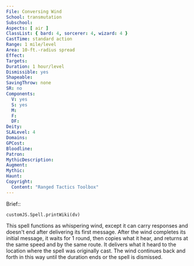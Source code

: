 ```yaml
---
File: Conversing Wind
School: transmutation
Subschool: 
Aspects: [ air ]
ClassList: { bard: 4, sorcerer: 4, wizard: 4 }
CastTime: standard action
Range: 1 mile/level
Area: 10-ft.-radius spread
Effect: 
Targets: 
Duration: 1 hour/level
Dismissible: yes
Shapeable: 
SavingThrow: none
SR: no
Components:
  V: yes
  S: yes
  M: 
  F: 
  DF: 
Deity: 
SLALevel: 4
Domains: 
GPCost: 
Bloodline: 
Patron: 
MythicDescription: 
Augment: 
Mythic: 
Haunt: 
Copyright:
  Content: "Ranged Tactics Toolbox"
---
```

Brief:: 

```dataviewjs
customJS.Spell.printWiki(dv)
```

This spell functions as whispering wind, except it can carry responses and doesn't end after delivering its first message. After the wind completes its initial message, it waits for 1 round, then copies what it hear, and returns at the same speed and by the same route. It delivers what it heard to the location where the spell was originally cast. The wind continues back and forth in this way until the duration ends or the spell is dismissed.
